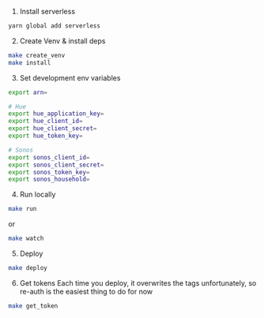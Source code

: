 1. Install serverless
```sh
yarn global add serverless
```

2. Create Venv & install deps
```sh
make create_venv
make install
```

3. Set development env variables
```sh
export arn=

# Hue
export hue_application_key=
export hue_client_id=
export hue_client_secret=
export hue_token_key=

# Sonos
export sonos_client_id=
export sonos_client_secret=
export sonos_token_key=
export sonos_household=
```
4. Run locally
```sh
make run
```
or
```sh
make watch
```

5. Deploy
```sh
make deploy
```

6. Get tokens
Each time you deploy, it overwrites the tags unfortunately, so re-auth is the easiest thing to do for now
```sh
make get_token
```
